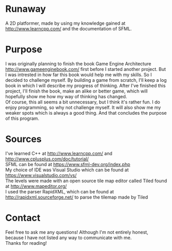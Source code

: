 # Runaway
A 2D platformer, made by using my knowledge gained at http://www.learncpp.com/ and the documentation of SFML.

# Purpose
I was originally planning to finish the book Game Engine Architecture http://www.gameenginebook.com/ first before I started another project.
But I was intrested in how far this book would help me with my skills. So I decided to challenge myself. By building a game from scratch,
I'll keep a log book in which I will describe my progress of thinking. After I've finished this project, I'll finish the book,
make an alike or better game, which will hopefully show me how my way of thinking has changed.  
Of course, this all seems a bit unnecessary, but I think it's rather fun. I do enjoy programming, so why not challenge myself. 
It will also show me my weaker spots which is always a good thing. And that concludes the purpose of this program.

# Sources
I've learned C++ at http://www.learncpp.com/ and http://www.cplusplus.com/doc/tutorial/  
SFML can be found at https://www.sfml-dev.org/index.php  
My choice of IDE was Visual Studio which can be found at https://www.visualstudio.com/vs/  
The levels were made with an open source tile map editor called Tiled found at http://www.mapeditor.org/  
I used the parser RapidXML, which can be found at http://rapidxml.sourceforge.net/ to parse the tilemap made by Tiled

# Contact
Feel free to ask me any questions! Although I'm not entirely honest, because I have not listed any way to communicate with me.  
Thanks for reading!
